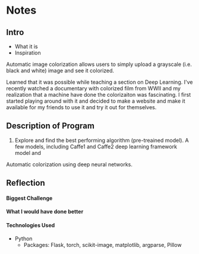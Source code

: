 # Notes



## Intro

* What it is
* Inspiration

Automatic image colorization allows users to simply upload a grayscale (i.e. black and white) image and see it colorized. 

Learned that it was possible while teaching a section on Deep Learning. I've recently watched a documentary with colorized film from WWII and my realization that a machine have done the colorizaiton was fascinating. I first started playing around with it and decided to make a website and make it available for my friends to use it and try it out for themselves. 

## Description of Program

1. Explore and find the best performing algorithm (pre-treained model). A few models, including Caffe1 and Caffe2 deep learning framework model and 





Automatic colorization using deep neural networks.

## Reflection



#### Biggest Challenge



#### What I would have done better



#### Technologies Used

* Python
  * Packages: Flask, torch, scikit-image, matplotlib, argparse, Pillow

